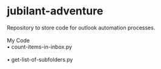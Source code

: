 # jubilant-adventure
Repository to store code for outlook automation processes.          <br/>
                                                                    <br/>
My Code                                                             <br/>
•  count-items-in-inbox.py                                          <br/>           
•  get-list-of-subfolders.py                                        <br/>
